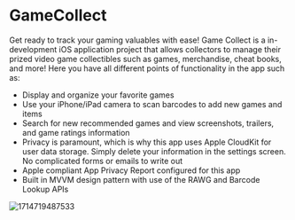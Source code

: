 # GameCollect
Get ready to track your gaming valuables with ease! Game Collect is a in-development iOS application project that allows collectors to manage their prized video game collectibles such as games, merchandise, cheat books, and more! Here you have all different points of functionality in the app such as:
- Display and organize your favorite games
- Use your iPhone/iPad camera to scan barcodes to add new games and items
- Search for new recommended games and view screenshots, trailers, and game ratings information
- Privacy is paramount, which is why this app uses Apple CloudKit for user data storage. Simply delete your information in the settings screen. No complicated forms or emails to write out
- Apple compliant App Privacy Report configured for this app
- Built in MVVM design pattern with use of the RAWG and Barcode Lookup APIs

![1714719487533](https://github.com/AppleMac1976/GameCollect/assets/44842541/41d1fdcd-5edb-4433-9800-fa564da0121e)
